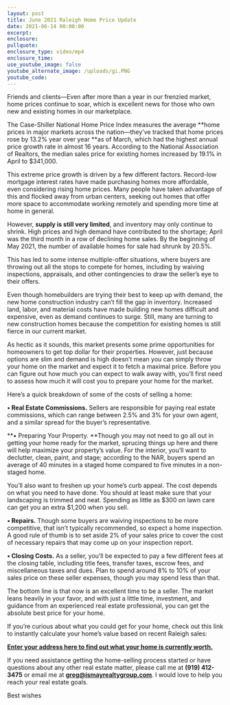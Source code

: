 ```yaml
---
layout: post
title: June 2021 Raleigh Home Price Update
date: 2021-06-14 00:00:00
excerpt:
enclosure:
pullquote:
enclosure_type: video/mp4
enclosure_time:
use_youtube_image: false
youtube_alternate_image: /uploads/gi.PNG
youtube_code:
---
```

Friends and clients—Even after more than a year in our frenzied market, home prices continue to soar, which is excellent news for those who own new and existing homes in our marketplace.

The Case-Shiller National Home Price Index measures the average&nbsp;**home prices in major markets across the nation—they’ve tracked that home prices rose by 13.2% year over year&nbsp;**as of March, which had the highest annual price growth rate in almost 16 years. According to the National Association of Realtors, the median sales price for existing homes increased by 19.1% in April to $341,000.

This extreme price growth is driven by a few different factors. Record-low mortgage interest rates have made purchasing homes more affordable, even considering rising home prices. Many people have taken advantage of this and flocked away from urban centers, seeking out homes that offer more space to accommodate working remotely and spending more time at home in general.

However,&nbsp;**supply is still very limited**, and inventory may only continue to shrink. High prices and high demand have contributed to the shortage; April was the third month in a row of declining home sales. By the beginning of May 2021, the number of available homes for sale had shrunk by 20.5%.&nbsp;

This has led to some intense multiple-offer situations, where buyers are throwing out all the stops to compete for homes, including by waiving inspections, appraisals, and other contingencies to draw the seller’s eye to their offers.

Even though homebuilders are trying their best to keep up with demand, the new home construction industry can’t fill the gap in inventory. Increased land, labor, and material costs have made building new homes difficult and expensive, even as demand continues to surge. Still, many are turning to new construction homes because the competition for existing homes is still fierce in our current market.

As hectic as it sounds, this market presents some prime opportunities for homeowners to get top dollar for their properties. However, just because options are slim and demand is high doesn’t mean you can simply throw your home on the market and expect it to fetch a maximal price. Before you can figure out how much you can expect to walk away with, you’ll first need to assess how much it will cost you to prepare your home for the market.

Here’s a quick breakdown of some of the costs of selling a home:

**• Real Estate Commissions.**&nbsp;Sellers are responsible for paying real estate commissions, which can range between 2.5% and 3% for your own agent, and a similar spread for the buyer’s representative.

**• Preparing Your Property.&nbsp;**Though you may not need to go all out in getting your home ready for the market, sprucing things up here and there will help maximize your property’s value. For the interior, you’ll want to declutter, clean, paint, and stage; according to the NAR, buyers spend an average of 40 minutes in a staged home compared to five minutes in a non-staged home.

You’ll also want to freshen up your home’s curb appeal. The cost depends on what you need to have done. You should at least make sure that your landscaping is trimmed and neat. Spending as little as $300 on lawn care can get you an extra $1,200 when you sell.

**• Repairs.**&nbsp;Though some buyers are waiving inspections to be more competitive, that isn’t typically recommended, so expect a home inspection. A good rule of thumb is to set aside 2% of your sales price to cover the cost of necessary repairs that may come up on your inspection report.

**• Closing Costs.**&nbsp;As a seller, you’ll be expected to pay a few different fees at the closing table, including title fees, transfer taxes, escrow fees, and miscellaneous taxes and dues. Plan to spend around 8% to 10% of your sales price on these seller expenses, though you may spend less than that.

The bottom line is that now is an excellent time to be a seller. The market leans heavily in your favor, and with just a little time, investment, and guidance from an experienced real estate professional, you can get the absolute best price for your home.

If you’re curious about what you could get for your home, check out this link to instantly calculate your home’s value based on recent Raleigh sales:

**[Enter your address here to find out what your home is currently worth.](https://www.searchhomesinraleigh.com/sell/default)**

If you need assistance getting the home-selling process started or have questions about any other real estate matter, please call me at&nbsp;**(919) 412-3475**&nbsp;or email me at&nbsp;**greg@ismayrealtygroup.com**. I would love to help you reach your real estate goals.

Best wishes
